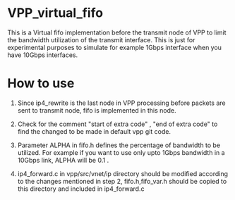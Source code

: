 # VPP_virtual_fifo
This is a Virtual fifo implementation before the transmit node of VPP to limit the bandwidth utilization of the transmit interface. This is just for experimental purposes to simulate for example 1Gbps interface when you have 10Gbps interfaces.

# How to use

1) Since ip4_rewrite is the last node in VPP processing before packets are sent to transmit node, fifo is implemented in this node.

2) Check for the comment "start of extra code" , "end of extra code" to find the changed to be made in default vpp git code.

3) Parameter ALPHA in fifo.h defines the percentage of bandwidth to be utilized. For example if you want to use only upto 1Gbps bandwidth in a 10Gbps link, ALPHA will be 0.1 .

4) ip4_forward.c in vpp/src/vnet/ip directory should be modified according to the changes mentioned in step 2, fifo.h,fifo_var.h should be copied to this directory and included in ip4_forward.c
